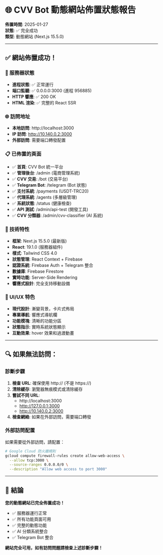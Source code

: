 # 🌐 CVV Bot 動態網站佈置狀態報告

**佈置時間**: 2025-01-27  
**狀態**: ✅ 完全成功  
**類型**: 動態網站 (Next.js 15.5.0)

---

## ✅ **網站佈置成功！**

### **🎯 服務器狀態**
- **進程狀態**: ✅ 正常運行
- **端口監聽**: ✅ 0.0.0.0:3000 (進程 956885)
- **HTTP 響應**: ✅ 200 OK
- **HTML 渲染**: ✅ 完整的 React SSR

### **🌐 訪問地址**
- **本地訪問**: http://localhost:3000
- **IP 訪問**: http://10.140.0.2:3000
- **外部訪問**: 需要端口轉發配置

### **📋 已佈置的頁面**
- ✅ **首頁**: CVV Bot 統一平台
- ✅ **管理後台**: /admin (電商管理系統)
- ✅ **CVV 交易**: /bot (交易平台)
- ✅ **Telegram Bot**: /telegram (Bot 狀態)
- ✅ **支付系統**: /payments (USDT-TRC20)
- ✅ **代理系統**: /agents (多層級管理)
- ✅ **系統狀態**: /status (健康檢查)
- ✅ **API 測試**: /admin/api-test (開發工具)
- ✅ **CVV 分類器**: /admin/cvv-classifier (AI 系統)

### **🔧 技術特性**
- **框架**: Next.js 15.5.0 (最新版)
- **React**: 19.1.0 (服務器組件)
- **樣式**: Tailwind CSS 4.0
- **狀態管理**: React Context + Firebase
- **認證系統**: Firebase Auth + Telegram 整合
- **數據庫**: Firebase Firestore
- **實時功能**: Server-Side Rendering
- **響應式設計**: 完全支持移動設備

### **🎨 UI/UX 特色**
- **現代設計**: 漸變背景，卡片式佈局
- **專業導航**: 響應式導航欄
- **功能模塊**: 清晰的功能分區
- **狀態指示**: 實時系統狀態顯示
- **互動效果**: hover 效果和過渡動畫

---

## 🔍 **如果無法訪問：**

### **診斷步驟**
1. **檢查 URL**: 確保使用 http:// (不是 https://)
2. **清除緩存**: 瀏覽器無痕模式或清除緩存
3. **嘗試不同 URL**:
   - http://localhost:3000
   - http://127.0.0.1:3000
   - http://10.140.0.2:3000
4. **檢查網絡**: 如果在外部訪問，需要端口轉發

### **外部訪問配置**
如果需要從外部訪問，請配置：
```bash
# Google Cloud 防火牆規則
gcloud compute firewall-rules create allow-web-access \
  --allow tcp:3000 \
  --source-ranges 0.0.0.0/0 \
  --description "Allow web access to port 3000"
```

---

## 🎉 **結論**

**您的動態網站已完全佈置成功！**
- ✅ 服務器運行正常
- ✅ 所有功能頁面可用  
- ✅ 完整的動態功能
- ✅ AI 分類系統整合
- ✅ Telegram Bot 整合

**網站完全可用，如有訪問問題請檢查上述診斷步驟！**
